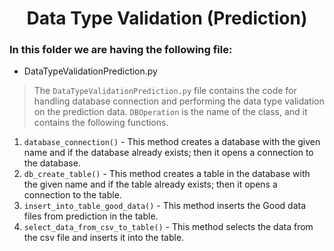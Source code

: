 <div align="center">

# Data Type Validation (Prediction)

</div>

### In this folder we are having the following file:

- DataTypeValidationPrediction.py

> The `DataTypeValidationPrediction.py` file contains the code for handling database connection and performing the 
data type validation on the prediction data. `DBOperation` is the name of the class, and it contains the 
following functions.

1. `database_connection()` - This method creates a database with the given name and if the database already exists;
     then it opens a connection to the database.
2. `db_create_table()` - This method creates a table in the database with the given name and if the table already exists;
     then it opens a connection to the table.
3. `insert_into_table_good_data()` - This method inserts the Good data files from prediction in the table.
4. `select_data_from_csv_to_table()` - This method selects the data from the csv file and inserts it into the table.

